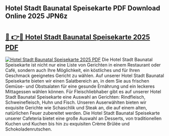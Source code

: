 ## Hotel Stadt Baunatal Speisekarte PDF Download Online 2025 JPN6z

# <h2><a href="http://gccnob.nevu.top/?p=Hotel+Stadt+Baunatal+Speisekarte">🔗 👉🔴 Hotel Stadt Baunatal Speisekarte 2025 PDF</a></h2>

[![Hotel Stadt Baunatal Speisekarte 2025 PDF](https://i.imgur.com/dBaPXMq.png)](http://gccnob.nevu.top/?p=Hotel+Stadt+Baunatal+Speisekarte)
Die Hotel Stadt Baunatal Speisekarte ist nicht nur eine Liste von Gerichten in einem Restaurant oder Café, sondern auch Ihre Möglichkeit, ein köstliches und für Ihren Geschmack geeignetes Gericht zu wählen. Auf unserer Hotel Stadt Baunatal Speisekarte bieten wir einen Salatbereich an, in dem Sie aus frischen Gemüse- und Obstsalaten für eine gesunde Ernährung und ein leckeres Mittagessen wählen können. Für Fleischliebhaber gibt es auf unserer Hotel Stadt Baunatal Speisekarte eine Auswahl an Gerichten: Rindfleisch, Schweinefleisch, Huhn und Fisch. Unseren Auserwählten bieten wir exquisite Gerichte wie Schaschlik und Steak an, die auf einem alten, natürlichen Feuer zubereitet werden. Die Hotel Stadt Baunatal Speisekarte unserer Cafeteria bietet eine große Auswahl an Desserts, von traditionellen Kuchen und Kuchen bis hin zu exquisiten Crème Brûlée und Schokoladenrutschen.
